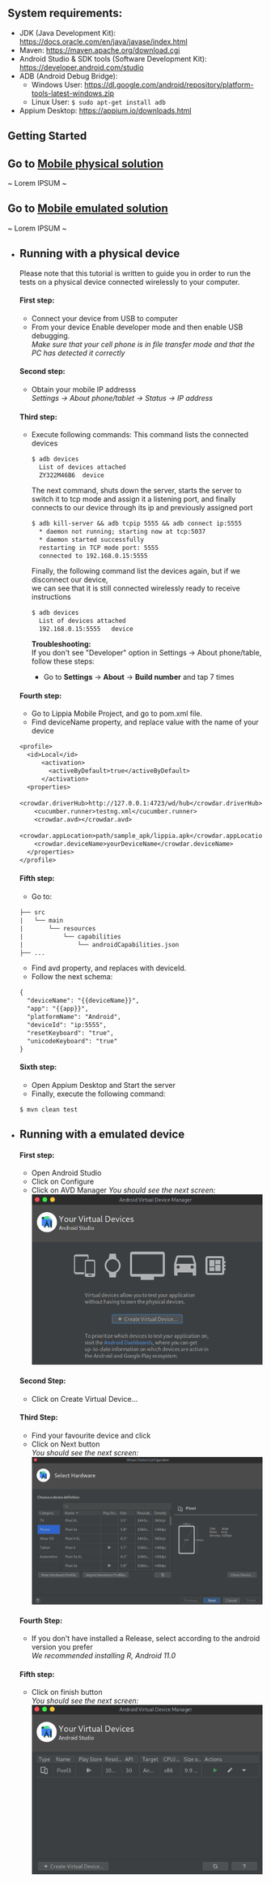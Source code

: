 ## System requirements:
+ JDK (Java Development Kit): https://docs.oracle.com/en/java/javase/index.html
+ Maven: https://maven.apache.org/download.cgi 
+ Android Studio & SDK tools (Software Development Kit): https://developer.android.com/studio
+ ADB (Android Debug Bridge): 
    - Windows User: https://dl.google.com/android/repository/platform-tools-latest-windows.zip
    - Linux User: ``$ sudo apt-get install adb``
+ Appium Desktop: https://appium.io/downloads.html

## Getting Started   

## Go to [Mobile physical solution](#running-with-a-physical-device)
~ Lorem IPSUM ~
## Go to [Mobile emulated solution](#running-with-a-emulated-device)
~ Lorem IPSUM ~

- ## Running with a physical device
  Please note that this tutorial is written to guide you in order to run the tests on a physical device connected wirelessly to your computer.
  #### First step:
    - Connect your device from USB to computer
    - From your device
      Enable developer mode and then enable USB debugging.   
      _Make sure that your cell phone is in file transfer mode and that the PC has detected it correctly_   

  #### Second step:
    - Obtain your mobile IP addresss   
      _Settings -> About phone/tablet -> Status -> IP address_   
   
  #### Third step:
    - Execute following commands:
      This command lists the connected devices
      ```
      $ adb devices
        List of devices attached
        ZY322M46B6	device
      ``` 
      The next command, shuts down the server, starts the server to switch it to tcp mode and assign it   a listening port, and finally connects to our device through its ip and previously assigned port
      ```
      $ adb kill-server && adb tcpip 5555 && adb connect ip:5555
        * daemon not running; starting now at tcp:5037
        * daemon started successfully
        restarting in TCP mode port: 5555
        connected to 192.168.0.15:5555
      ```
      Finally, the following command list the devices again, but if we disconnect our device,    
      we can see that it is still connected wirelessly ready to receive instructions
      ```
      $ adb devices
        List of devices attached
        192.168.0.15:5555	device
      ```

      **Troubleshooting:**   
      If you don't see "Developer" option in Settings -> About phone/table, follow these steps:   
        - Go to **Settings** -> **About** -> **Build number** and tap 7 times   

  #### Fourth step:
    - Go to Lippia Mobile Project, and go to pom.xml file.
    - Find deviceName property, and replace value with the name of your device
    ```
    <profile>
      <id>Local</id>
          <activation>
            <activeByDefault>true</activeByDefault>
          </activation>
      <properties>
        <crowdar.driverHub>http://127.0.0.1:4723/wd/hub</crowdar.driverHub>
        <cucumber.runner>testng.xml</cucumber.runner>
        <crowdar.avd></crowdar.avd>
        <crowdar.appLocation>path/sample_apk/lippia.apk</crowdar.appLocation>
        <crowdar.deviceName>yourDeviceName</crowdar.deviceName>
      </properties>
    </profile>
    ```

  #### Fifth step:   
    - Go to:
    ```
    ├── src
    |   └── main
    |       └── resources
    |           └── capabilities
    |               └── androidCapabilities.json 
    ├── ...
    ```
    - Find avd property, and replaces with deviceId.   
    - Follow the next schema:
    ```
    {
      "deviceName": "{{deviceName}}",
      "app": "{{app}}",
      "platformName": "Android",
      "deviceId": "ip:5555",
      "resetKeyboard": "true",
      "unicodeKeyboard": "true"
    }
    ```

  #### Sixth step:
    - Open Appium Desktop and Start the server
    - Finally, execute the following command:   
    ```
    $ mvn clean test
    ```

- ## Running with a emulated device
  #### First step:
    - Open Android Studio
    - Click on Configure
    - Click on AVD Manager
      _You should see the next screen:_   
      ![AVD Manager screen](docs/img/AVDManagerMainScreen.png) 

  #### Second Step:
    - Click on Create Virtual Device...
  
  #### Third Step:
    - Find your favourite device and click
    - Click on Next button   
      _You should see the next screen:_   
      ![Virtual device configuration](docs/img/VirtualDeviceConfiguration.png)

  #### Fourth Step:
    - If you don't have installed a Release, select according to the android version you prefer   
    _We recommended installing R, Android 11.0_

  #### Fifth step:
    - Click on finish button   
      _You should see the next screen:_   
      ![Main Screen / Device installed](docs/img/AndroidVirtualDeviceManager.png)
  

